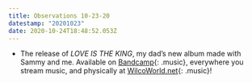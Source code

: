 ```yaml
---
title: Observations 10-23-20
datestamp: "20201023"
date: 2020-10-24T18:48:52.053Z
---
```

- The release of *LOVE IS THE KING*, my dad’s new album made with Sammy and me. Available on [Bandcamp](https://jefftweedy.bandcamp.com/){: .music}, everywhere you stream music, and physically at [WilcoWorld.net](https://wilcoworld.net/){: .music}!
